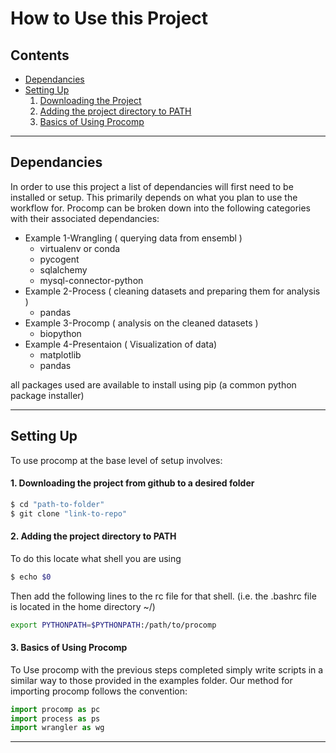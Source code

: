 # How to Use this Project

## Contents 

- [Dependancies](#Dependancies)
- [Setting Up](#setting-up)
    1. [Downloading the Project](#1-downloading-the-project-from-github-to-a-desired-folder)
    2. [Adding the project directory to PATH](#2-adding-the-project-directory-to-path)
    3. [Basics of Using Procomp](#3-basics-of-using-procomp)

<hr>

## Dependancies

In order to use this project a list of dependancies will first need to be installed or setup. This primarily depends on what you plan to use the workflow for. Procomp can be broken down into the following categories with their associated dependancies:

- Example 1-Wrangling ( querying data from ensembl )
    - virtualenv or conda
    - pycogent
    - sqlalchemy
    - mysql-connector-python
- Example 2-Process ( cleaning datasets and preparing them for analysis )
    - pandas
- Example 3-Procomp ( analysis on the cleaned datasets )
    - biopython
- Example 4-Presentaion ( Visualization of data)
    - matplotlib
    - pandas

all packages used are available to install using pip (a common python package installer)

<hr>

## Setting Up

To use procomp at the base level of setup involves: 

#### 1. Downloading the project from github to a desired folder
    
```bash
$ cd "path-to-folder"
$ git clone "link-to-repo"
```
#### 2. Adding the project directory to PATH
    
To do this locate what shell you are using
```bash
$ echo $0
```
Then add the following lines to the rc file for that shell. (i.e. the .bashrc file is located in the home directory ~/)
```bash
export PYTHONPATH=$PYTHONPATH:/path/to/procomp
```
    
#### 3. Basics of Using Procomp
To Use procomp with the previous steps completed simply write scripts in a similar way to those provided in the examples folder. Our method for importing procomp follows the convention:

```python
import procomp as pc
import process as ps
import wrangler as wg
```

<hr>
